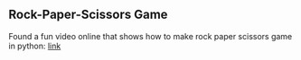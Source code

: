 ## Rock-Paper-Scissors Game
Found a fun video online that shows how to make rock paper scissors game in python:
[link](https://www.youtube.com/watch?v=23vCap6iYSs)
